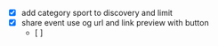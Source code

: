 - [x] add category sport to discovery and limit 
- [x] share event  use og url and link preview with button
	- [ ] 